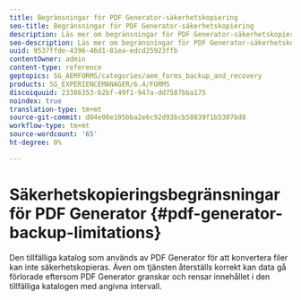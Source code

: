 ```yaml
---
title: Begränsningar för PDF Generator-säkerhetskopiering
seo-title: Begränsningar för PDF Generator-säkerhetskopiering
description: Läs mer om begränsningar för PDF Generator-säkerhetskopiering.
seo-description: Läs mer om begränsningar för PDF Generator-säkerhetskopiering.
uuid: 9537ffde-4396-46d1-81ea-edcd25923ffb
contentOwner: admin
content-type: reference
geptopics: SG_AEMFORMS/categories/aem_forms_backup_and_recovery
products: SG_EXPERIENCEMANAGER/6.4/FORMS
discoiquuid: 23386353-b2bf-49f1-947a-dd7587bba175
noindex: true
translation-type: tm+mt
source-git-commit: d04e08e105bba2e6c92d93bcb58839f1b5307bd8
workflow-type: tm+mt
source-wordcount: '65'
ht-degree: 0%

---
```



# Säkerhetskopieringsbegränsningar för PDF Generator {#pdf-generator-backup-limitations}

Den tillfälliga katalog som används av PDF Generator för att konvertera filer kan inte säkerhetskopieras. Även om tjänsten återställs korrekt kan data gå förlorade eftersom PDF Generator granskar och rensar innehållet i den tillfälliga katalogen med angivna intervall.
